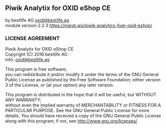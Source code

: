 ## Piwik Analytix for OXID eShop CE
by  bestlife AG <oxid@bestlife.ag>  
module version 2.2.3
https://marat.ws/piwik-analytics-fuer-oxid-eshop/

### LICENSE AGREEMENT
   Piwik Analytix for OXID eShop CE  
   Copyright (C) 2016 bestlife AG  
   info:  oxid@bestlife.ag  
  
   This program is free software;  
   you can redistribute it and/or modify it under the terms of the GNU General Public License as published by the Free Software Foundation;
   either version 3 of the License, or (at your option) any later version.
  
   This program is distributed in the hope that it will be useful, but WITHOUT ANY WARRANTY;  
   without even the implied warranty of MERCHANTABILITY or FITNESS FOR A PARTICULAR PURPOSE. See the GNU General Public License for more details.
   You should have received a copy of the GNU General Public License along with this program; if not, see <http://www.gnu.org/licenses/>
